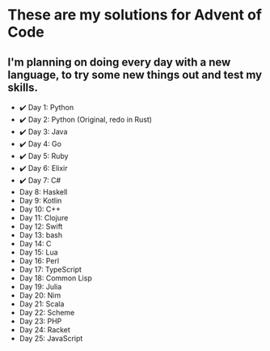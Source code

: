# These are my solutions for Advent of Code

## I'm planning on doing every day with a new language, to try some new things out and test my skills.

* ✔️ Day 1: Python
* ✔️ Day 2: Python (Original, redo in Rust)
* ✔️ Day 3: Java
* ✔️ Day 4: Go
* ✔️ Day 5: Ruby
* ✔️ Day 6: Elixir
* ✔️ Day 7: C#
* Day 8: Haskell
* Day 9: Kotlin
* Day 10: C++
* Day 11: Clojure
* Day 12: Swift
* Day 13: bash
* Day 14: C
* Day 15: Lua
* Day 16: Perl
* Day 17: TypeScript
* Day 18: Common Lisp
* Day 19: Julia
* Day 20: Nim
* Day 21: Scala
* Day 22: Scheme
* Day 23: PHP
* Day 24: Racket
* Day 25: JavaScript
